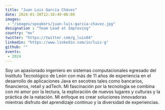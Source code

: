 ```yaml
---
title: "Juan Luis García Chávez"
date: 2024-01-30T12:10:49-06:00
images:
 - "/images/speakers/juan-luis-garcia-chavez.jpg"
designation : "Team Lead at Improving"
country: "mx"
twitter: "https://twitter.com/g_luis04"
linkedin: "https://www.linkedin.com/in/luis-g"
github: ""
events:
 - 2024
---
```


Soy un apasionado ingeniero en sistemas computacionales egresado del Instituto Tecnológico de León con más de 11 años de experiencia en el desarrollo de aplicaciones Java en secotres tales como bancarios, financieros, retail y adTech. Mi fascinación por la tecnología se combina con mi amor por la lectura, la exploración de nuevos lugares y culturas y la práctica de la natación. Mi enfoque es crear soluciones innovadoras mientras disfruto del aprendizaje continuo y la diversidad de experiencias.

